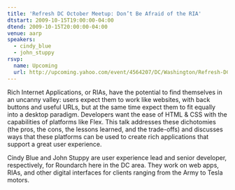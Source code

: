 ```yaml
---
title: 'Refresh DC October Meetup: Don’t Be Afraid of the RIA'
dtstart: 2009-10-15T19:00:00-04:00
dtend: 2009-10-15T20:00:00-04:00
venue: aarp
speakers:
  - cindy_blue
  - john_stuppy
rsvp:
  name: Upcoming
  url: http://upcoming.yahoo.com/event/4564207/DC/Washington/Refresh-DC-October-Meetup-Don39t-be-Afraid-of-the-RIA/AARP/
---
```


Rich Internet Applications, or RIAs, have the potential to find themselves in an uncanny valley: users expect them to work like websites, with back buttons and useful URLs, but at the same time expect them to fit equally into a desktop paradigm. Developers want the ease of HTML & CSS with the capabilities of platforms like Flex. This talk addresses these dichotomies (the pros, the cons, the lessons learned, and the trade-offs) and discusses ways that these platforms can be used to create rich applications that support a great user experience.

Cindy Blue and John Stuppy are user experience lead and senior developer, respectively, for Roundarch here in the DC area. They work on web apps, RIAs, and other digital interfaces for clients ranging from the Army to Tesla motors.